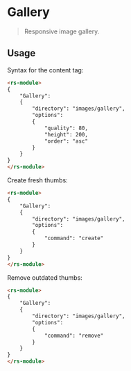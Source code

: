 Gallery
=======

> Responsive image gallery.


Usage
-----

Syntax for the content tag:

```html
<rs-module>
{
	"Gallery":
	{
		"directory": "images/gallery",
		"options":
		{
			"quality": 80,
			"height": 200,
			"order": "asc"
		}
	}
}
</rs-module>
```

Create fresh thumbs:

```html
<rs-module>
{
	"Gallery":
	{
		"directory": "images/gallery",
		"options":
		{
			"command": "create"
		}
	}
}
</rs-module>
```

Remove outdated thumbs:

```html
<rs-module>
{
	"Gallery":
	{
		"directory": "images/gallery",
		"options":
		{
			"command": "remove"
		}
	}
}
</rs-module>
```
